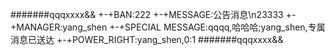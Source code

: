#######qqqxxxx&&
+-+BAN:222
+-+MESSAGE:公告消息\n23333
+-+MANAGER:yang_shen
+-+SPECIAL MESSAGE:qqqq,哈哈哈;yang_shen,专属消息已送达
+-+POWER_RIGHT:yang_shen,0:1
#######qqqxxxx&&
